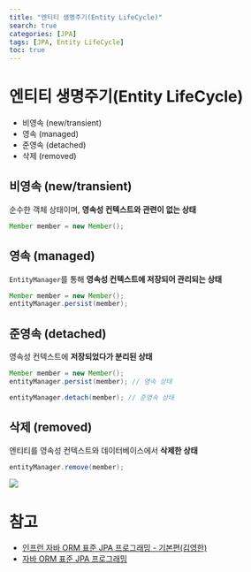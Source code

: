 ```yaml
---
title: "엔티티 생명주기(Entity LifeCycle)"
search: true
categories: [JPA]
tags: [JPA, Entity LifeCycle]
toc: true
---
```


# 엔티티 생명주기(Entity LifeCycle)

- 비영속 (new/transient)
- 영속 (managed)
- 준영속 (detached)
- 삭제 (removed)

## 비영속 (new/transient)
순수한 객체 상태이며, **영속성 컨텍스트와 관련이 없는 상태**
```java
Member member = new Member();
```

## 영속 (managed)
`EntityManager`를 통해 **영속성 컨텍스트에 저장되어 관리되는 상태**
```java
Member member = new Member();
entityManager.persist(member);
```

## 준영속 (detached)
영속성 컨텍스트에 **저장되었다가 분리된 상태**
```java
Member member = new Member();
entityManager.persist(member); // 영속 상태

entityManager.detach(member); // 준영속 상태
```

## 삭제 (removed)
엔티티를 영속성 컨텍스트와 데이터베이스에서 **삭제한 상태**
```java
entityManager.remove(member);
```

![]({{site.url}}/assets/img/post/jpa/02/img01.PNG)

# 참고

- [인프런 자바 ORM 표준 JPA 프로그래밍 - 기본편(김영한)](https://www.inflearn.com/course/ORM-JPA-Basic/dashboard)
- [자바 ORM 표준 JPA 프로그래밍](http://www.kyobobook.co.kr/product/detailViewKor.laf?mallGb=KOR&ejkGb=KOR&barcode=9788960777330)
